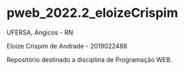 # pweb_2022.2_eloizeCrispim 
UFERSA, Angicos - RN


Eloize Crispim de Andrade - 2019022488


Repositório destinado a disciplina de Programação WEB.
